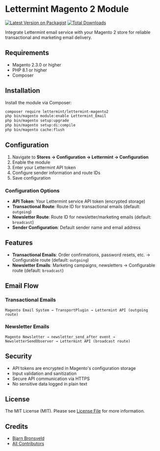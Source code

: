 # Lettermint Magento 2 Module

[![Latest Version on Packagist](https://img.shields.io/packagist/v/lettermint/lettermint-magento2.svg?style=flat-square)](https://packagist.org/packages/lettermint/lettermint-magento2)
[![Total Downloads](https://img.shields.io/packagist/dt/lettermint/lettermint-magento2.svg?style=flat-square)](https://packagist.org/packages/lettermint/lettermint-magento2)

Integrate Lettermint email service with your Magento 2 store for reliable transactional and marketing email delivery.

## Requirements

- Magento 2.3.0 or higher
- PHP 8.1 or higher
- Composer

## Installation

Install the module via Composer:

```bash
composer require lettermint/lettermint-magento2
php bin/magento module:enable Lettermint_Email
php bin/magento setup:upgrade
php bin/magento setup:di:compile
php bin/magento cache:flush
```

## Configuration

1. Navigate to **Stores → Configuration → Lettermint → Configuration**
2. Enable the module
3. Enter your Lettermint API token
4. Configure sender information and route IDs
5. Save configuration

### Configuration Options

- **API Token**: Your Lettermint service API token (encrypted storage)
- **Transactional Route**: Route ID for transactional emails (default: `outgoing`)
- **Newsletter Route**: Route ID for newsletter/marketing emails (default: `broadcast`)
- **Sender Configuration**: Default sender name and email address

## Features

- **Transactional Emails**: Order confirmations, password resets, etc. → Configurable route (default: `outgoing`)
- **Newsletter Emails**: Marketing campaigns, newsletters → Configurable route (default: `broadcast`)
## Email Flow

### Transactional Emails
```
Magento Email System → TransportPlugin → Lettermint API (outgoing route)
```

### Newsletter Emails
```
Magento Newsletter → newsletter_send_after event → NewsletterSendObserver → Lettermint API (broadcast route)
```

## Security

- API tokens are encrypted in Magento's configuration storage
- Input validation and sanitization
- Secure API communication via HTTPS
- No sensitive data logged in plain text

## License

The MIT License (MIT). Please see [License File](LICENSE.md) for more information.

## Credits

- [Bjarn Bronsveld](https://github.com/bjarn)
- [All Contributors](../../contributors)
